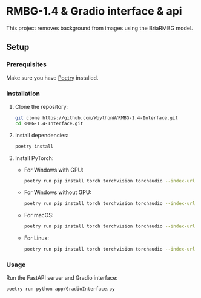 # RMBG-1.4 & Gradio interface & api
This project removes background from images using the BriaRMBG model.

## Setup

### Prerequisites

Make sure you have [Poetry](https://python-poetry.org/docs/#installation) installed.

### Installation

1. Clone the repository:

   ```sh
   git clone https://github.com/WpythonW/RMBG-1.4-Interface.git
   cd RMBG-1.4-Interface.git
   ```

2. Install dependencies:

   ```sh
   poetry install
   ```

3. Install PyTorch:

   - For Windows with GPU:
     ```sh
     poetry run pip install torch torchvision torchaudio --index-url https://download.pytorch.org/whl/cu121
     ```

   - For Windows without GPU:
     ```sh
     poetry run pip install torch torchvision torchaudio --index-url https://download.pytorch.org/whl/cpu
     ```

   - For macOS:
     ```sh
     poetry run pip install torch torchvision torchaudio --index-url https://download.pytorch.org/whl/cpu
     ```

   - For Linux:
     ```sh
     poetry run pip install torch torchvision torchaudio --index-url https://download.pytorch.org/whl/cu121
     ```

### Usage

Run the FastAPI server and Gradio interface:

```sh
poetry run python app/GradioInterface.py
```
